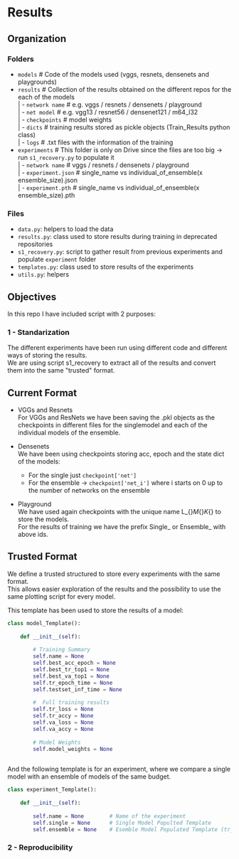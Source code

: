 # Results


## Organization

### Folders
- `models`                  # Code of the models used (vggs, resnets, densenets and playgrounds)  
- `results`                 # Collection of the results obtained on the different repos for the each of the models  
 | -  `network name`        # e.g. vggs / resnets / densenets / playground  
    | - `net model`         # e.g. vgg13 / resnet56 / densenet121 / m64_l32  
      | - `checkpoints`     # model weights  
      | - `dicts`           # training results stored as pickle objects (Train_Results python class)  
      | - `logs`            # .txt files with the information of the training  
- `experiments`             # This folder is only on Drive since the files are too big -> run `s1_recovery.py` to populate it  
  | - `network name`        # vggs / resnets / densenets / playground  
    | - `experiment.json`   # single_name vs individual_of_ensemble(x ensemble_size).json  
    | - `experiment.pth`    # single_name vs individual_of_ensemble(x ensemble_size).pth  
  
  
### Files

- `data.py`: helpers to load the data  
- `results.py`: class used to store results during training in deprecated repositories  
- `s1_recovery.py`: script to gather result from previous experiments and populate `experiment` folder  
- `templates.py`: class used to store results of the experiments  
- `utils.py`: helpers  



## Objectives

In this repo I have included script with 2 purposes:  
  
### 1 - Standarization  
The different experiments have been run using different code and different ways of storing the results.  
We are using script s1_recovery to extract all of the results and convert them into the same "trusted" format.  

Current Format  
--------------  
  
- VGGs and Resnets  
For VGGs and ResNets we have been saving the .pkl objects as the checkpoints in different files for the singlemodel and each of the individual models of the ensemble.

- Densenets  
We have been using checkpoints storing acc, epoch and the state dict of the models:
    - For the single just `checkpoint['net']`  
    - For the ensemble -> `checkpoint['net_i']` where i starts on 0 up to the number of networks on the ensemble  
    
- Playground  
We have used again checkpoints with the unique name L_{}_M_{}_K_{} to store the models.  
For the results of training we have the prefix Single_ or Ensemble_ with above ids.  


Trusted Format  
--------------  

We define a trusted structured to store every experiments with the same format.  
This allows easier exploration of the results and the possibility to use the same plotting script for every model.  

This template has been used to store the results of a model:  
```python
class model_Template():
    
    def __init__(self):
        
        # Training Summary
        self.name = None
        self.best_acc_epoch = None
        self.best_tr_top1 = None
        self.best_va_top1 = None
        self.tr_epoch_time = None
        self.testset_inf_time = None
        
        #  Full training results
        self.tr_loss = None
        self.tr_accy = None
        self.va_loss = None
        self.va_accy = None
        
        # Model Weights
        self.model_weights = None
        
```

And the following template is for an experiment, where we compare a single model with an ensemble of models of the same budget.  
```python
class experiment_Template():
    
    def __init__(self):
        
        self.name = None        # Name of the experiment
        self.single = None      # Single Model Populted Template
        self.ensemble = None    # Esemble Model Populated Template (tr_loss and so on will be OrderedDicts of each of the individuals) 
```

### 2 - Reproducibility

